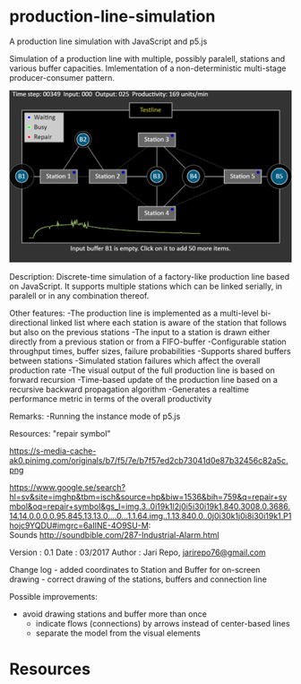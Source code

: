 # production-line-simulation
A production line simulation with JavaScript and p5.js

Simulation of a production line with multiple, possibly paralell, stations and various buffer capacities. Imlementation of a non-deterministic multi-stage producer-consumer pattern.

<img src="dist/assets/docs/production_simulation_example4.png" />

Description:
Discrete-time simulation of a factory-like production line based on JavaScript. 
It supports multiple stations which can be linked serially, in paralell or in 
any combination thereof.

Other features:
-The production line is implemented as a multi-level bi-directional linked list 
 where each station is aware of the station that follows but also on the previous 
 stations
-The input to a station is drawn either directly from a previous station or from 
 a FIFO-buffer
-Configurable station throughput times, buffer sizes, failure probabilities
-Supports shared buffers between stations
-Simulated station failures which affect the overall production rate
-The visual output of the full production line is based on forward recursion
-Time-based update of the production line based on a recursive backward propagation 
 algorithm
-Generates a realtime performance metric in terms of the overall productivity
	
Remarks:
	-Running the instance mode of p5.js
	
Resources:
"repair symbol"

https://s-media-cache-ak0.pinimg.com/originals/b7/f5/7e/b7f57ed2cb73041d0e87b32456c82a5c.png


https://www.google.se/search?hl=sv&site=imghp&tbm=isch&source=hp&biw=1536&bih=759&q=repair+symbol&oq=repair+symbol&gs_l=img.3..0i19k1l2j0i5i30i19k1.840.3008.0.3686.14.14.0.0.0.0.95.845.13.13.0....0...1.1.64.img..1.13.840.0..0j0i30k1j0i8i30i19k1.P1hojc9YQDU#imgrc=6aIINE-4O9SU-M:	
Sounds
http://soundbible.com/287-Industrial-Alarm.html
	
Version : 0.1
Date    : 03/2017
Author  : Jari Repo, jarirepo76@gmail.com

Change log
	- added coordinates to Station and Buffer for on-screen drawing
	- correct drawing of the stations, buffers and connection line
	
Possible improvements:
  - avoid drawing stations and buffer more than once
	- indicate flows (connections) by arrows instead of center-based lines
	- separate the model from the visual elements


# Resources
